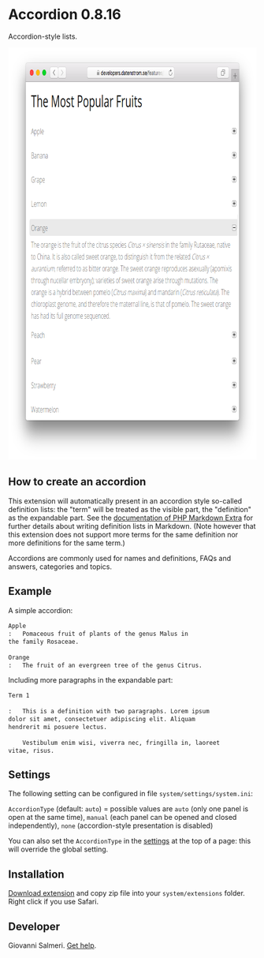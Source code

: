 # Accordion 0.8.16

Accordion-style lists.

<p align="center"><img src="accordion-screenshot.png?raw=true" width="795" height="836" alt="Screenshot"></p>

## How to create an accordion

This extension will automatically present in an accordion style so-called definition lists: the "term" will be treated as the visible part, the "definition" as the expandable part. See the [documentation of PHP Markdown Extra](https://michelf.ca/projects/php-markdown/extra/#def-list) for further details about writing definition lists in Markdown. (Note however that this extension does not support more terms for the same definition nor more definitions for the same term.)

Accordions are commonly used for names and definitions, FAQs and answers, categories and topics.

## Example

A simple accordion:

```
Apple
:   Pomaceous fruit of plants of the genus Malus in 
the family Rosaceae.

Orange
:   The fruit of an evergreen tree of the genus Citrus.
```

Including more paragraphs in the expandable part:

```
Term 1

:   This is a definition with two paragraphs. Lorem ipsum 
dolor sit amet, consectetuer adipiscing elit. Aliquam 
hendrerit mi posuere lectus.

    Vestibulum enim wisi, viverra nec, fringilla in, laoreet
vitae, risus.
```

## Settings

The following setting can be configured in file `system/settings/system.ini`:

`AccordionType` (default: `auto`) = possible values are `auto` (only one panel is open at the same time), `manual` (each panel can be opened and closed independently), `none` (accordion-style presentation is disabled)  

You can also set the `AccordionType` in the [settings](https://github.com/datenstrom/yellow-extensions/tree/master/features/core#settings) at the top of a page: this will override the global setting.

## Installation

[Download extension](https://github.com/GiovanniSalmeri/yellow-accordion/archive/master.zip) and copy zip file into your `system/extensions` folder. Right click if you use Safari.

## Developer

Giovanni Salmeri. [Get help](https://github.com/GiovanniSalmeri/yellow-accordion/issues).
